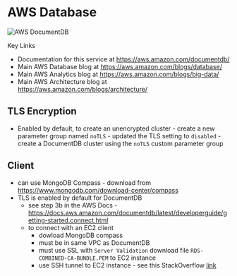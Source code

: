 # AWS Database

![AWS DocumentDB](https://github.com/lynnlangit/Hello-AWS-Data-Services/blob/master/images/documentdb.png)

Key Links
- Documentation for this service at https://aws.amazon.com/documentdb/
- Main AWS Database blog at https://aws.amazon.com/blogs/database/
- Main AWS Analytics blog at https://aws.amazon.com/blogs/big-data/
- Main AWS Architecture blog at https://aws.amazon.com/blogs/architecture/

## TLS Encryption

- Enabled by default, to create an unencrypted cluster
        - create a new parameter group named `noTLS`
        - updated the TLS setting to `disabled`
        - create a DocumentDB cluster using the `noTLS` custom parameter group

## Client

- can use MongoDB Compass - download from https://www.mongodb.com/download-center/compass
- TLS is enabled by default for DocumentDB
    - see step 3b in the AWS Docs - https://docs.aws.amazon.com/documentdb/latest/developerguide/getting-started.connect.html
    - to connect with an EC2 client
        - dowload MongoDB compass
        - must be in same VPC as DocumentDB
        - must use SSL with `Server Validation`
            download file `RDS-COMBINED-CA-BUNDLE.PEM` to EC2 instance
        - use SSH tunnel to EC2 instance - see this StackOverflow [link](https://stackoverflow.com/questions/54642084/unable-to-connect-to-aws-documentdb-using-mongodb-compass-no-option-to-pass-ssl)
